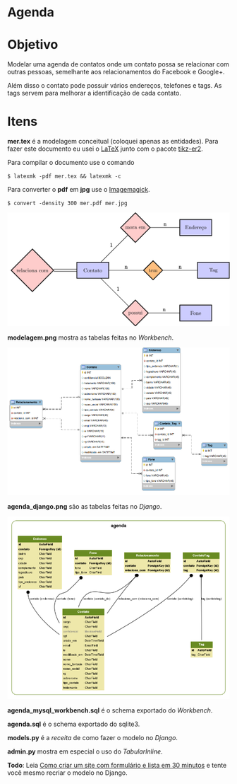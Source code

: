Agenda
======

# Objetivo

Modelar uma agenda de contatos onde um contato possa se relacionar com outras pessoas, semelhante aos relacionamentos do Facebook e Google+.

Além disso o contato pode possuir vários endereços, telefones e tags. As tags servem para melhorar a identificação de cada contato.

# Itens

**mer.tex** é a modelagem conceitual (coloquei apenas as entidades). Para fazer este documento eu usei o [LaTeX][0] junto com o pacote [tikz-er2][2].

Para compilar o documento use o comando

	$ latexmk -pdf mer.tex && latexmk -c

Para converter o **pdf** em **jpg** use o [Imagemagick][3].

	$ convert -density 300 mer.pdf mer.jpg

![mer](mer.jpg)

**modelagem.png** mostra as tabelas feitas no *Workbench*.

![a](modelagem.png)

**agenda_django.png** são as tabelas feitas no *Django*.

![b](agenda_django.png)

**agenda_mysql_workbench.sql** é o schema exportado do *Workbench*.

**agenda.sql** é o schema exportado do sqlite3.

**models.py** é a *receita* de como fazer o modelo no *Django*.

**admin.py** mostra em especial o uso do *TabularInline*.

**Todo**: Leia [Como criar um site com formulário e lista em 30 minutos][1] e tente você mesmo recriar o modelo no Django.

[0]: http://latexbr.blogspot.com.br/
[1]: http://pythonclub.com.br/criar-site-com-form-lista-30-min.html
[2]: https://bitbucket.org/pavel_calado/tikz-er2/wiki/Home
[3]: http://grandeportal.blogspot.com.br/2012/06/editando-imagens-no-imagemagick.html